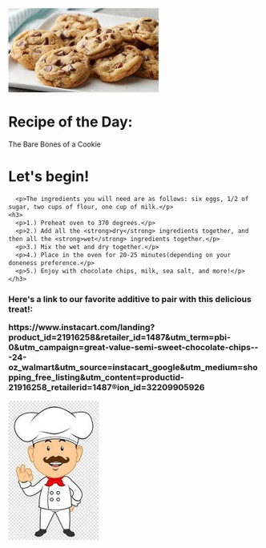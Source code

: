 

<img src="cookie_numero_dos.jpg">                            


# Recipe of the Day:
The Bare Bones of a Cookie

# Let's begin!
      <p>The ingredients you will need are as follows: six eggs, 1/2 of sugar, two cups of flour, one cup of milk.</p>
    <h3> 
      <p>1.) Preheat oven to 370 degrees.</p>
      <p>2.) Add all the <strong>dry</strong> ingredients together, and then all the <strong>wet</strong> ingredients together.</p>
      <p>3.) Mix the wet and dry together.</p>
      <p>4.) Place in the oven for 20-25 minutes(depending on your doneness preference.</p>
      <p>5.) Enjoy with chocolate chips, milk, sea salt, and more!</p>
    </h3>

<h3>Here's a link to our favorite additive to pair with this delicious treat!:
<p>https://www.instacart.com/landing?product_id=21916258&retailer_id=1487&utm_term=pbi-0&utm_campaign=great-value-semi-sweet-chocolate-chips---24-oz_walmart&utm_source=instacart_google&utm_medium=shopping_free_listing&utm_content=productid-21916258_retailerid=1487&region_id=32209905926</p>
</h3>
 <img src="chef.jpg">


